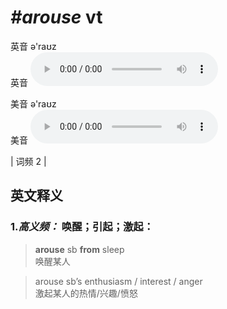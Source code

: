 # ***\#arouse*** vt
英音 ə'raʊz  
英音
<audio src="./media/arouse-B.aac" controls="controls"></audio>

美音 ə'raʊz  
美音
<audio src="./media/arouse.aac" controls="controls"></audio>



| 词频 2 |  

英文释义
---
### 1.*高义频：* **唤醒；引起；激起：**  

 > **arouse** sb **from** sleep   
 > 唤醒某人    

 > arouse sb’s enthusiasm / interest / anger  
 > 激起某人的热情/兴趣/愤怒    


